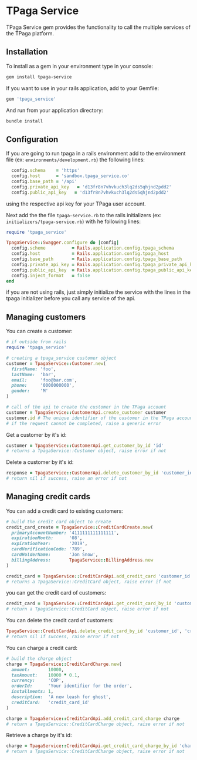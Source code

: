 TPaga Service
===

TPaga Service gem provides the functionality to call the multiple services of the TPaga platform.

Installation
---

To install as a gem in your environment type in your console:

```sh
gem install tpaga-service
```

If you want to use in your rails application, add to your Gemfile:

```ruby
gem 'tpaga_service'
```

And run from your application directory:

```sh
bundle install
```

Configuration
---

If you are going to run tpaga in a rails environment add to the environment file (ex: `environments/development.rb`) the following lines:

```ruby
  config.schema    = 'https'
  config.host      = 'sandbox.tpaga_service.co'
  config.base_path = '/api'
  config.private_api_key   = 'd13fr8n7vhvkuch3lq2ds5qhjnd2pdd2'
  config.public_api_key   = 'd13fr8n7vhvkuch3lq2ds5qhjnd2pdd2'
```

using the respective api key for your TPaga user account.

Next add the the file `tpaga-service.rb` to the rails initializers (ex: `initializers/tpaga-service.rb`) with he following lines:

```ruby
require 'tpaga_service'

TpagaService::Swagger.configure do |config|
  config.scheme          = Rails.application.config.tpaga_schema
  config.host            = Rails.application.config.tpaga_host
  config.base_path       = Rails.application.config.tpaga_base_path
  config.private_api_key = Rails.application.config.tpaga_private_api_key
  config.public_api_key  = Rails.application.config.tpaga_public_api_key
  config.inject_format   = false
end
```

if you are not using rails, just simply initialize the service with the lines in the tpaga initializer before you call any service of the api.

Managing customers
---

You can create a customer:

```ruby
# if outside from rails
require 'tpaga_service'

# creating a tpaga_service customer object
customer = TpagaService::Customer.new(
  firstName: 'foo',
  lastName:  'bar',
  email:     'foo@bar.com',
  phone:     '0000000000',
  gender:    'M'
)

# call of the api to create the customer in the TPaga account
customer = TpagaService::CustomerApi.create_customer customer
customer.id # The unique identifier of the customer in the TPaga account
# if the request cannot be completed, raise a generic error
```

Get a customer by it's id:

```ruby
customer = TpagaService::CustomerApi.get_customer_by_id 'id'
# returns a TpagaService::Customer object, raise error if not
```

Delete a customer by it's id:

```ruby
response = TpagaService::CustomerApi.delete_customer_by_id 'customer_id'
# return nil if success, raise an error if not
```
Managing credit cards
---

You can add a credit card to existing customers:

```ruby
# build the credit card object to create
credit_card_create = TpagaService::CreditCardCreate.new(
  primaryAccountNumber: '4111111111111111',
  expirationMonth:      '08',
  expirationYear:       '2019',
  cardVerificationCode: '789',
  cardHolderName:       'Jon Snow',
  billingAddress:       TpagaService::BillingAddress.new
)

credit_card = TpagaService::CreditCardApi.add_credit_card 'customer_id', credit_card_create
# returns a TpagaService::CreditCard object, raise error if not
```

you can get the credit card of customers:

```ruby
credit_card = TpagaService::CreditCardApi.get_credit_card_by_id 'customer_id', 'credit_card_id'
# return a TpagaService::CreditCard object, raise error if not
```

You can delete the credit card of customers:

```ruby
TpagaService::CreditCardApi.delete_credit_card_by_id 'customer_id', 'credit_card_id'
# return nil if success, raise error if not
```

You can charge a credit card:

```ruby
# build the charge object
charge = TpagaService::CreditCardCharge.new(
  amount:       10000,
  taxAmount:    10000 * 0.1,
  currency:     'COP',
  orderId:      'Your identifier for the order',
  installments: 1,
  description:  'A new leash for ghost',
  creditCard:   'credit_card_id'
)

charge = TpagaService::CreditCardApi.add_credit_card_charge charge
# return a TpagaService::CreditCardCharge object, raise error if not
```

Retrieve a charge by it's id:

```ruby
charge = TpagaService::CreditCardApi.get_credit_card_charge_by_id 'charge_id'
# return a TpagaService::CreditCardCharge object, raise error if not
